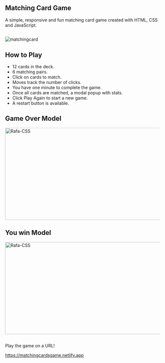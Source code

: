<h2>Matching Card Game </h2>
A simple, responsive and fun matching card game created with HTML, CSS and JavaScript.

 ##

![matchingcard](https://user-images.githubusercontent.com/58111836/154127166-41a0337c-1f98-4de5-ad9e-c396e7f41715.gif)



<h2>How to Play </h2>
<ul>
  <li>12 cards in the deck.</li>
  <li>6 matching pairs.</li>
  <li>Click on cards to match.</li>
  <li>Moves track the number of clicks.</li>
  <li>You have one minute to complete the game.</li>
  <li>Once all cards are matched, a modal popup with stats.</li>
  <li>Click Play Again to start a new game.</li>
  <li>A restart button is available.</li>
</ul>
<h2>Game Over Model</h2>
<img align="center" alt="Rafa-CSS" height="300" width="600" src="https://user-images.githubusercontent.com/58111836/154130826-c699cf34-806a-4409-a913-f51f37f36bd8.PNG">
<h2>You win Model</h2>
<img align="center" alt="Rafa-CSS" height="300" width="600" src="https://user-images.githubusercontent.com/58111836/154131241-cd5a64cf-f5b0-4ba6-abbf-d06478d1d7ba.PNG">

##
Play the game on a URL!

<https://matchingcardsgame.netlify.app>



